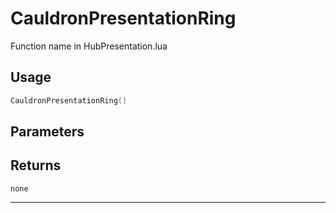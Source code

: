 # CauldronPresentationRing
Function name in HubPresentation.lua
## Usage
```lua
CauldronPresentationRing()
```
## Parameters

## Returns
`none`

---